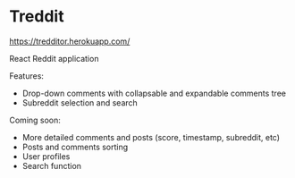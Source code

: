 # Treddit
https://tredditor.herokuapp.com/

React Reddit application


Features: 
  - Drop-down comments with collapsable and expandable comments tree
  - Subreddit selection and search

Coming soon: 
  - More detailed comments and posts (score, timestamp, subreddit, etc)
  - Posts and comments sorting
  - User profiles
  - Search function
